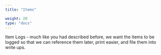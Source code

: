 ```yaml
---
title: "Items"

weight: 20
type: "docs"
---
```


Item Logs - much like you had described before, we want the items to be logged so that we can reference them later, print easier, and file them into write ups.